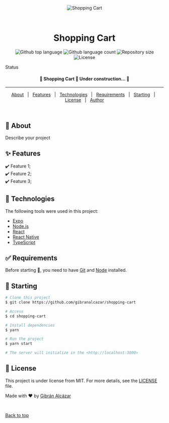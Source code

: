 <div align="center" id="top"> 
  <img src="./.github/app.gif" alt="Shopping Cart" />

  &#xa0;

  <!-- <a href="https://shoppingcart.netlify.app">Demo</a> -->
</div>

<h1 align="center">Shopping Cart</h1>

<p align="center">
  <img alt="Github top language" src="https://img.shields.io/github/languages/top/gibranalcazar/shopping-cart?color=56BEB8">

  <img alt="Github language count" src="https://img.shields.io/github/languages/count/gibranalcazar/shopping-cart?color=56BEB8">

  <img alt="Repository size" src="https://img.shields.io/github/repo-size/gibranalcazar/shopping-cart?color=56BEB8">

  <img alt="License" src="https://img.shields.io/github/license/gibranalcazar/shopping-cart?color=56BEB8">

  <!-- <img alt="Github issues" src="https://img.shields.io/github/issues/gibranalcazar/shopping-cart?color=56BEB8" /> -->

  <!-- <img alt="Github forks" src="https://img.shields.io/github/forks/gibranalcazar/shopping-cart?color=56BEB8" /> -->

  <!-- <img alt="Github stars" src="https://img.shields.io/github/stars/gibranalcazar/shopping-cart?color=56BEB8" /> -->
</p>

Status

<h4 align="center"> 
	🚧  Shopping Cart 🚀 Under construction...  🚧
</h4> 

<hr>

<p align="center">
  <a href="#dart-about">About</a> &#xa0; | &#xa0; 
  <a href="#sparkles-features">Features</a> &#xa0; | &#xa0;
  <a href="#rocket-technologies">Technologies</a> &#xa0; | &#xa0;
  <a href="#white_check_mark-requirements">Requirements</a> &#xa0; | &#xa0;
  <a href="#checkered_flag-starting">Starting</a> &#xa0; | &#xa0;
  <a href="#memo-license">License</a> &#xa0; | &#xa0;
  <a href="https://github.com/gibranalcazar" target="_blank">Author</a>
</p>

<br>

## :dart: About ##

Describe your project

## :sparkles: Features ##

:heavy_check_mark: Feature 1;\
:heavy_check_mark: Feature 2;\
:heavy_check_mark: Feature 3;

## :rocket: Technologies ##

The following tools were used in this project:

- [Expo](https://expo.io/)
- [Node.js](https://nodejs.org/en/)
- [React](https://pt-br.reactjs.org/)
- [React Native](https://reactnative.dev/)
- [TypeScript](https://www.typescriptlang.org/)

## :white_check_mark: Requirements ##

Before starting :checkered_flag:, you need to have [Git](https://git-scm.com) and [Node](https://nodejs.org/en/) installed.

## :checkered_flag: Starting ##

```bash
# Clone this project
$ git clone https://github.com/gibranalcazar/shopping-cart

# Access
$ cd shopping-cart

# Install dependencies
$ yarn

# Run the project
$ yarn start

# The server will initialize in the <http://localhost:3000>
```

## :memo: License ##

This project is under license from MIT. For more details, see the [LICENSE](LICENSE.md) file.


Made with :heart: by <a href="https://github.com/gibranalcazar" target="_blank">Gibrán Alcázar</a>

&#xa0;

<a href="#top">Back to top</a>

